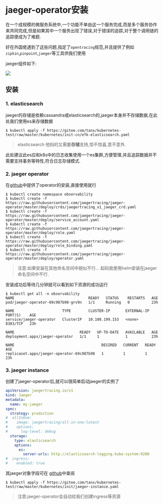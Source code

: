 # jaeger-operator安装

在一个成规模的微服务系统中,一个功能不单由这一个服务完成,而是多个服务协作来共同完成,但是如果其中一个服务出现了错误,对于错误的追踪,对于整个调用链的追踪便成为了难题.

好在外国佬遇到了这些问题,指定了`opentracing`规范,并且提供了例如`zipkin`,`pinpoint`,`jaeger`等工具供我们使用

jaeger组件如下:

![](https://www.jaegertracing.io/img/architecture.png)

## 安装

### 1. elasticsearch

jaeger的存储是依赖cassandra或elasticsearch的,jaeger本身并不存储数据,在此处我们使用es来存储数据

```shell
$ kubectl apply -f https://gitee.com/tanx/kubernetes-test/raw/master/kubernetes/init-cn/efk-elasticsearch.yaml
```
> elasticsearch 他妈的又需要**存储**支持,惊不惊喜,意不意外.

此处建议此es应和k8s中的日志收集使用一个es集群,方便管理,并且追踪数据并不需要支持事务等特性,符合日志存储模式.

### 2. jaeger operator

在[github](https://github.com/jaegertracing/jaeger-operator)中提供了operator的安装,直接使用就行

```shell
$ kubectl create namespace observability
$ kubectl create -f https://raw.githubusercontent.com/jaegertracing/jaeger-operator/master/deploy/crds/jaegertracing_v1_jaeger_crd.yaml
$ kubectl create -f https://raw.githubusercontent.com/jaegertracing/jaeger-operator/master/deploy/service_account.yaml
$ kubectl create -f https://raw.githubusercontent.com/jaegertracing/jaeger-operator/master/deploy/role.yaml
$ kubectl create -f https://raw.githubusercontent.com/jaegertracing/jaeger-operator/master/deploy/role_binding.yaml
$ kubectl create -f https://raw.githubusercontent.com/jaegertracing/jaeger-operator/master/deploy/operator.yaml
```
>  注意:如果安装在其他命名空间中貌似不行... 起码我使用helm安装在jaeger命名空间中不行.

安装成功后等待几分钟就可以看到如下资源的成功运行

```shell
$ kubectl get all -n observability
NAME                                  READY   STATUS    RESTARTS   AGE
pod/jaeger-operator-69c987b98-grv9n   1/1     Running   0          23h

NAME                      TYPE        CLUSTER-IP       EXTERNAL-IP   PORT(S)    AGE
service/jaeger-operator   ClusterIP   10.108.199.153   <none>        8383/TCP   23h

NAME                              READY   UP-TO-DATE   AVAILABLE   AGE
deployment.apps/jaeger-operator   1/1     1            1           23h

NAME                                        DESIRED   CURRENT   READY   AGE
replicaset.apps/jaeger-operator-69c987b98   1         1         1       23h
```

### 3. jaeger instance

创建了jaeger-operator后,就可以很简单启动jaeger的实例了

```yaml
apiVersion: jaegertracing.io/v1
kind: Jaeger
metadata:
  name: my-jaeger
spec:
  strategy: production
#  allInOne:
#    image: jaegertracing/all-in-one:latest
#    options:
#      log-level: debug
  storage:
    type: elasticsearch
    options:
      es:
        server-urls: http://elasticsearch-logging.kube-system:9200
#  ingress:
#    enabled: true

```

其jaeger对象字段可在 [github](https://github.com/jaegertracing/jaeger-operator#creating-a-new-jaeger-instance)中查阅

```shell
$ kubectl apply -f https://gitee.com/tanx/kubernetes-test/raw/master/kubernetes/init/jaeger-instance.yaml
```

> 注意:jaeger-operator会自动给我们创建ingress等资源

